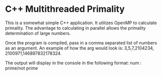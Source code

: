# C++ Multithreaded Primality
This is a somewhat simple C++ application. It utilizes OpenMP to calculate primality. The advantage to 
calculating in parallel allows the primality determination of large numbers.

Once the program is compiled, pass in a comma separated list of numbers as an argument. An example of how the arg would look is: 3,5,7,2104234,
2100971,146897832178324.

The output will display in the console in the following format:
num : prime/not prime
